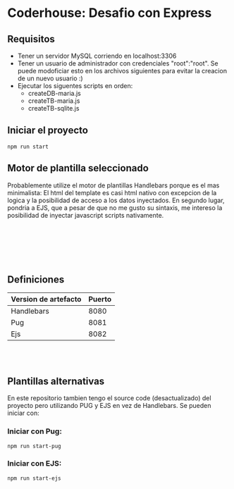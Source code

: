 # Coderhouse: Desafio con Express
## Requisitos
* Tener un servidor MySQL corriendo en localhost:3306
* Tener un usuario de administrador con credenciales "root":"root". Se puede modoficiar esto en los archivos siguientes para evitar la creacion de un nuevo usuario :)
* Ejecutar los siguentes scripts en orden:
    * createDB-maria.js
    * createTB-maria.js
    * createTB-sqlite.js

## Iniciar el proyecto
```
npm run start
```
## Motor de plantilla seleccionado
Probablemente utilize el motor de plantillas Handlebars porque es el mas minimalista: El html del template es casi html nativo con excepcion de la logica y la posibilidad de acceso a los datos inyectados. En segundo lugar, pondria a EJS, que a pesar de que no me gusto su sintaxis, me intereso la posibilidad de inyectar javascript scripts nativamente.

<br/><br/>

<!-- ## Autorizacion
Para poder acceder a las rutas de administrador, es necesario agregar en nuestra request un header con los siguientes datos:
```
isadmin : true
``` -->


<br/><br/>

## Definiciones
| Version de artefacto | Puerto |
| ----------- | ----------- |
| Handlebars | 8080 |
| Pug | 8081 |
| Ejs | 8082 |

<br/><br/>

## Plantillas alternativas
En este repositorio tambien tengo el source code (desactualizado) del proyecto pero utilizando PUG y EJS en vez de Handlebars. Se pueden iniciar con:

### Iniciar con Pug:
```
npm run start-pug
```
### Iniciar con EJS:
```
npm run start-ejs
```
